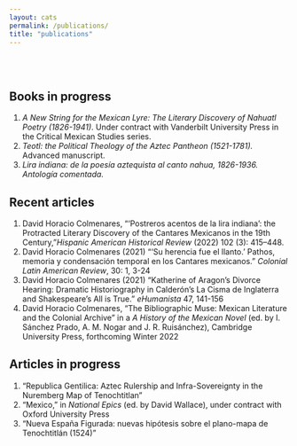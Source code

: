 ```yaml
---
layout: cats
permalink: /publications/
title: "publications"
---
```


<br>
<br>

## Books in progress

<ol class="fa-ul">
  <li><span class="fa-li"><i class="fa fa-book"></i></span><i>A New String for the Mexican Lyre: The Literary Discovery of Nahuatl Poetry (1826-1941)</i>. Under contract with Vanderbilt University Press in the Critical Mexican Studies series.</li>
  <li><span class="fa-li"><i class="fa fa-book"></i></span><i>Teotl: the Political Theology of the Aztec Pantheon (1521-1781).</i> Advanced manuscript.</li>
  <li><span class="fa-li"><i class="fa fa-book"></i></span><i>Lira indiana: de la poesía aztequista al canto nahua, 1826-1936. Antología comentada.</i></li>
</ol>

## Recent articles
<ol class="fa-ul">
  <li><span class="fa-li"><i class="fa fa-paperclip"></i></span>David Horacio Colmenares, “‘Postreros acentos de la lira indiana’: the Protracted Literary Discovery of the Cantares Mexicanos in the 19th Century,”<i>Hispanic American Historical Review</i> (2022) 102 (3): 415–448.</li>
  <li><span class="fa-li"><i class="fa fa-paperclip"></i></span>David Horacio Colmenares (2021) “‘Su herencia fue el llanto.’ Pathos, memoria y condensación temporal en los Cantares mexicanos.” <i>Colonial Latin American Review</i>, 30: 1, 3-24</li>
  <li><span class="fa-li"><i class="fa fa-paperclip"></i></span>David Horacio Colmenares (2021) “Katherine of Aragon’s Divorce Hearing: Dramatic Historiography in Calderón’s La Cisma de Inglaterra and Shakespeare’s All is True.” <i>eHumanista</i> 47, 141-156</li>   
  <li><span class="fa-li"><i class="fa fa-paperclip"></i></span>David Horacio Colmenares, “The Bibliographic Muse: Mexican Literature and the Colonial Archive” in a <i>A History of the Mexican Novel</i> (ed. by I. Sánchez Prado, A. M. Nogar and J. R. Ruisánchez), Cambridge University Press, forthcoming Winter 2022</li>  
</ol>

## Articles in progress
<ol class="fa-ul">
  <li><span class="fa-li"><i class="fa fa-pencil"></i></span>“Republica Gentilica: Aztec Rulership and Infra-Sovereignty in the Nuremberg Map of Tenochtitlan”</li>
  <li><span class="fa-li"><i class="fa fa-pencil"></i></span>“Mexico,” in <i>National Epics</i> (ed. by David Wallace), under contract with Oxford University Press</li>   
  <li><span class="fa-li"><i class="fa fa-pencil"></i></span>“Nueva España Figurada: nuevas hipótesis sobre el plano-mapa de Tenochtitlán (1524)”</li>
</ol>
